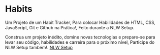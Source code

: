 # Habits
 Um Projeto de um Habit Tracker,  Para colocar  Habilidades de HTML, CSS, JavaScript, Git e Github na Prática!, Feito durante a NLW Setup.

Construa um projeto inédito, domine novas tecnologias e prepare-se para levar seu código, habilidades e carreira para o próximo nível, Participe do NLW Setup também!.
 <a href="https://nlw.rocketseat.com.br/convite/ruan-42270">NLW Setup</a>
